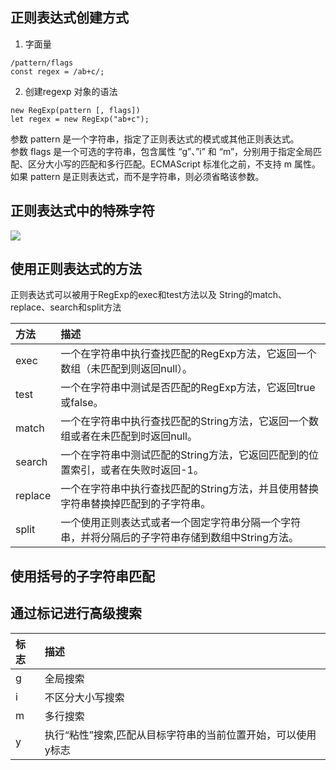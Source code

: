 ## 正则表达式创建方式
1. 字面量
```
/pattern/flags
const regex = /ab+c/;
```
2. 创建regexp 对象的语法
```
new RegExp(pattern [, flags])
let regex = new RegExp("ab+c");
```
参数 pattern 是一个字符串，指定了正则表达式的模式或其他正则表达式。   
参数 flags 是一个可选的字符串，包含属性 “g”、”i” 和 “m”，分别用于指定全局匹配、区分大小写的匹配和多行匹配。ECMAScript 标准化之前，不支持 m 属性。如果 pattern 是正则表达式，而不是字符串，则必须省略该参数。

## 正则表达式中的特殊字符
![](http://ww1.sinaimg.cn/large/006tNc79ly1g3xmgddvw0j30t73knaj4.jpg)

## 使用正则表达式的方法
正则表达式可以被用于RegExp的exec和test方法以及 String的match、replace、search和split方法

|方法|描述|
|:---|:---|
|exec	|一个在字符串中执行查找匹配的RegExp方法，它返回一个数组（未匹配到则返回null）。|
|test	|一个在字符串中测试是否匹配的RegExp方法，它返回true或false。|
|match	|一个在字符串中执行查找匹配的String方法，它返回一个数组或者在未匹配到时返回null。|
|search	|一个在字符串中测试匹配的String方法，它返回匹配到的位置索引，或者在失败时返回-1。|
|replace	|一个在字符串中执行查找匹配的String方法，并且使用替换字符串替换掉匹配到的子字符串。|
|split	|一个使用正则表达式或者一个固定字符串分隔一个字符串，并将分隔后的子字符串存储到数组中String方法。|

## 使用括号的子字符串匹配

## 通过标记进行高级搜索
|标志|描述|
|:---|:---|
|g|全局搜索|
|i|不区分大小写搜索|
|m|多行搜索|
|y|执行“粘性”搜索,匹配从目标字符串的当前位置开始，可以使用y标志|